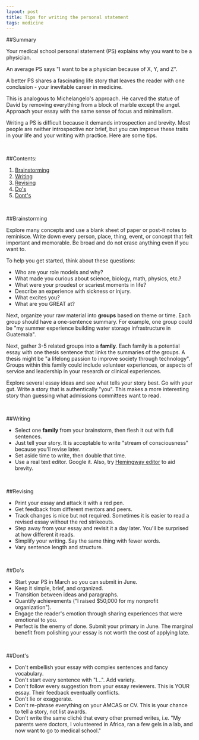 ```yaml
---
layout: post
title: Tips for writing the personal statement
tags: medicine
---
```


##Summary

Your medical school personal statement (PS) explains why you want to be a physician.

An average PS says "I want to be a physician because of X, Y, and Z".

A better PS shares a fascinating life story that leaves the reader with one conclusion - your inevitable career in medicine.

This is analogous to Michelangelo's approach. He carved the statue of David by removing everything from a block of marble except the angel. Approach your essay with the same sense of focus and minimalism.

Writing a PS is difficult because it demands introspection and brevity. Most people are neither introspective nor brief, but you can improve these traits in your life and your writing with practice. Here are some tips.

<br>

##Contents:

1. [Brainstorming](#brainstorming)
2. [Writing](#writing)
3. [Revising](#writing)
4. [Do's](#dos)
5. [Dont's](#donts)

<br>

##Brainstorming

Explore many concepts and use a blank sheet of paper or post-it notes to reminisce. Write down every person, place, thing, event, or concept that felt important and memorable. Be broad and do not erase anything even if you want to.

To help you get started, think about these questions:

+ Who are your role models and why?
+ What made you curious about science, biology, math, physics, etc.?
+ What were your proudest or scariest moments in life?
+ Describe an experience with sickness or injury.
+ What excites you?
+ What are you GREAT at?

Next, organize your raw material into **groups** based on theme or time. Each group should have a one-sentence summary. For example, one group could be "my summer experience building water storage infrastructure in Guatemala".

Next, gather 3-5 related groups into a **family**. Each family is a potential essay with one thesis sentence that links the summaries of the groups. A thesis might be "a lifelong passion to improve society through technology". Groups within this family could include volunteer experiences, or aspects of service and leadership in your research or clinical experiences.

Explore several essay ideas and see what tells your story best. Go with your gut. Write a story that is authentically "you". This makes a more interesting story than guessing what admissions committees want to read.

<br>

##Writing

+ Select one **family** from your brainstorm, then flesh it out with full sentences.
+ Just tell your story. It is acceptable to write "stream of consciousness" because you'll revise later.
+ Set aside time to write, then double that time.
+ Use a real text editor. Google it. Also, try [Hemingway editor](http://www.hemingwayapp.com/) to aid brevity.

<br>

##Revising

+ Print your essay and attack it with a red pen.
+ Get feedback from different mentors and peers.
+ Track changes is nice but not required. Sometimes it is easier to read a revised essay without the red strikeouts.
+ Step away from your essay and revisit it a day later. You'll be surprised at how different it reads.
+ Simplify your writing. Say the same thing with fewer words.
+ Vary sentence length and structure.

<br>

##Do's

+ Start your PS in March so you can submit in June.
+ Keep it simple, brief, and organized.
+ Transition between ideas and paragraphs.
+ Quantify achievements ("I raised $50,000 for my nonprofit organization").
+ Engage the reader's emotion through sharing experiences that were emotional to you.
+ Perfect is the enemy of done. Submit your primary in June. The marginal benefit from polishing your essay is not worth the cost of applying late.

<br>

##Dont's

+ Don't embellish your essay with complex sentences and fancy vocabulary.
+ Don't start every sentence with "I...". Add variety.
+ Don't follow every suggestion from your essay reviewers. This is YOUR essay. Their feedback eventually conflicts.
+ Don't lie or exaggerate.
+ Don't re-phrase everything on your AMCAS or CV. This is your chance to tell a story, not list awards.
+ Don't write the same cliché that every other premed writes, i.e. "My parents were doctors, I volunteered in Africa, ran a few gels in a lab, and now want to go to medical school."

